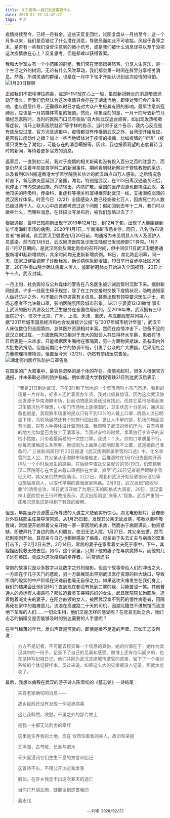 ```yaml
---
title: 关于疫情——我们到底需要什么
date: 2020-02-19 14:47:47
tags: 生活
---
```


疫情持续至今，已经一月有余。这些天反复回忆，试图复盘从一月初至今，这一个月多以来，我们是否错过了什么潜在消息，导致局面如此不可收拾。风起于青萍之末，是否有一些我们没曾注意到的微小讯号，或是我们被什么消息误导以至于没把这次疫情放在心上？反复思考，但是都难以获得答案。

我和大学室友有一个小范围的群组，我们常在里面嬉笑怒骂，分享人生喜乐，是一个生活之外的树洞。无论有什么风吹草动，我们都会第一时间在群里分享相关消息。然而，所谓灵通的群组，也是在一月中下旬才开始认识到这次疫情的可怕。
![1月20日群聊](https://raw.githubusercontent.com/eileenlcb/eileenlcb.github.io/Hexo/source/_posts/0120.jpg)

正如我们不把埃博拉病毒，或是H1N1放在心上一般，虽然新冠肺炎的消息暗流涌动了很久，但我们仍然认为这次疫情只会存在于湖北当地，即使对我们会产生影响，也应层层传导，还需假以时日才能对大众产生极其有限的影响。最早注意新冠肺炎，应该是一月初媒体零星的报道。然而，印象深刻的是，一月十四号去新竹马偕纪念医院时，当时的医院门口已有张贴“自大陆武汉返台旅客，如出现发热咳嗽等症状，请马上联系医院就诊”等字样的告示。当时对于这个告示，我内心反应是有些反应过度，官方消息通报中，疫情都没有传播到武汉之外，台湾便开始反应，是否有过度动作之嫌？加上一些当地媒体对于疫情的指摘，比如疫情的“听话”（疫情只发生在了湖北），可能存在的消息瞒报等，因此，我也报着观望的态度看待当时的新闻，等待着更多官方的消息。

返家后，一直到初二前，我对于疫情的相关新闻也没有投入百分之百的注意力，而是仍然关注着年前故宫学科二的新闻事件。期间看到财新网对于管轶教授的采访，以及看到CNN报道香港大学医学院院长估计的武汉四点四万人感染。之后情况急转直下，新冠肺炎蔓延到了全国，湖北，特别是武汉，在1/23日离汉通道关闭后，也停止了市内交通设施，外防输出，内防扩散。全国的医疗资源也都挹注武汉，各地顶尖的呼吸科，传染科，重症科等相关科室相继奔赴武汉一线，支援濒临崩溃的武汉医疗体系。时至今日（2/21）全国感染人数已经突破七万人，因病死亡的人数已超过两千人。众人心中应该都考虑过这个问题：假如回到去年十二月，我们可以做些什么，而哪些消息，在轻描淡写发布后，被我们忽略过去了？

根据通报，最早已知病例出现于2019年12月1日，到12月下旬，出现了大量围绕到访华南海鲜市场的病例。2020年1月1日，华南海鲜市场关停，同日，八名“散布谣言者”被训诫。此后武汉卫健委在1月20日前，均通报为未见明显人传人及医护人员感染。然而在1月5日，武汉同济医院急诊医生陆俊已发现肺部CT异常。1月7日-1月17日期间，是武汉两会及湖北两会的召开时间，但中间仅11日武汉卫健委通报新增41起新增病例，其余时间均无更新新增病例。18日，湖北两会闭幕，同一天，国家卫健委调整了诊断标准，确诊病例急剧增加，19日举行百步亭社区万家宴，20日钟南山院士确认病毒人传人，旋即新冠肺炎开始进入全国视野。23日上午十点，武汉封城。

一月上旬，社会舆论与公共媒体的警告在八名医生被训诫后暂时沉默下来。据财新网报道，许多一线医生碍于规定，除了在工作交接时交换下疫情状况，隐晦通知家人做好防护之外，均不敢向外界披露有关信息。甚至出现有领导要求医生护士、机场志愿者不允许戴口罩，影响医院氛围及城市形象。
![江宁婆婆12/31微博](https://raw.githubusercontent.com/eileenlcb/eileenlcb.github.io/Hexo/source/_posts/jiangning.jpg)
事实上武汉的医疗资源及公共卫生服务在全国位居前列。至2018年末，武汉拥有三甲医院27个，仅次于北京、广州、上海、天津、重庆，与成都西安并列第六。据“2017年城市国民经济和社会发展统计公报”与“2017年城市统计年鉴”，武汉千人床位数位列全国第四，总体医疗资源相对丰富。然而在疫情冲击下，防备不足的武汉立刻过载，一方面医院床位相对于庞大的就诊人群显得杯水车薪，患者在18日后更是一床难求，只能根据医生嘱咐在家隔离，另一方面物资紧缺，虽有国内外大批物资捐助，但是前期红十字的协调不畅，引发了公众的广大质疑，后采用社会力量梳理捐赠物资。但直至今天（2/21），仍然有前线医院告急。
![湖北鄂州医疗队防护口罩告急](https://raw.githubusercontent.com/eileenlcb/eileenlcb.github.io/Hexo/source/_posts/wuzi.png)

在国家的广大叙事中，最容易忽略的是个体的存在。疫情初起时，很多人根据官方通报，并未采取必须的防护措施。例如香港大学教授管轶21日到达武汉后表示：
>“我是21日到达武汉，下午3时到了当地的一个菜市场叫小东门市场，看到的场景一片祥和，好多人还忙着置办年货，我对此极其惊讶。因为这次武汉肺炎发源于华南海鲜市场，目前动物感染源还没有找到，而其它菜市场看起来卫生情况也不理想，小东门市场地上是潮湿的，卫生状态十分恶劣，通风设备也很差，我观察市场里的民众只有不到10%的人戴上口罩...机场人流已明显下降，而机场居然还有个别旅行团出游。更让人不解的是，机场的地面没有消毒，只有人手握体温计监测体温，我观察了武汉的候机厅内，只有零星的地方比如星巴克放上了消毒液。当我过安检的时候，拿着放行李盒子的安检小姑娘，只带着最简易的一次性口罩。我说：丫头，你的口罩质量不行，你每天接触这么多旅客，她说因为上面担心影响形象不让戴，这是她自己准备的。”
三联新闻周刊1月23日报道《武汉病例家属李雪的口述》中，化名李雪的主人公，其父亲从无海鲜市场接触史，后推测时在1月12日去医院开药排队一个小时后发生的感染。在后续李雪送父亲就诊的18/19日，仍观察到汉口医院等存在大量未戴口罩拥挤在大堂。直至1月26日记者最后跟踪李雪经历时，其父亲仍然未能确诊。2月2日，湖北和武汉开始征收部分酒店等设施隔离病人，以取代早期的自我居家隔离。2月9日，武汉发起“应收尽收”的清零总攻，16日武汉开始了为期三天的网格式大调查，20日，武汉雷神山医院院长王行环教授表示，武汉出现明显“床等人”现象。武汉严重的一床难求现象应是得到了有效的缓解。

但是，早期医疗资源匮乏所导致的人道主义悲剧实所惊心。湖北电影制片厂音像部对外联络部主任兼导演常凯，从1月25日起，发现其父亲无故发烧，咳嗽以至呼吸衰竭，常凯便开始带着父亲开始一家一家医院的求救，然而由于病房满员，物资紧缺，即使拜托了身边的熟人和朋友，依旧无法入院。1月27日，其父亲去世。然而悲剧刚刚开始，其母亲与自己也相继感染了病毒，母亲由于失去丈夫与病毒的双重打击下，于2月2日去世。2月14日，常凯的妻子在家看着丈夫死于家中，下午，其姐姐因抢救无效去世。如今，这个家里，只剩下他的妻子在与病魔搏斗，而他的儿子远在英国，竟成为这次疫病的幸存者。
![常凯遗书](https://raw.githubusercontent.com/eileenlcb/eileenlcb.github.io/Hexo/source/_posts/changkai.png)

常凯的故事只是众多数字以及数字之外的缩影。但这个故事带给人们的冲击之大，一方面在于几乎灭门的悲剧，另一方面展现出早期武汉医疗资源的巨大缺口，导致所谓的殷实的中产阶级在灾难前也毫无自保之力。如果这次灾难发生在我们身上，我们的结果会比他们好吗？直到现在都没有抢到口罩的我，只能苦涩一笑。其他普通人的命运有人揭露吗？那位追着灵车哭喊妈妈的女生，武昌医院院长殉职后，追着跑着喊丈夫的妻子，在阳台敲锣的女人，被困武汉拿不到药的慢性病患者，因隔离死在家中的脑瘫患儿，流浪在高速路二十天的司机，因湖北籍住不进旅馆而流浪地下车库的人们......一切众生相，他们又是怎样的感受呢？在悲哀无助之余，我们忐忑的捐赠又是否能够及时的到达需要的人手里呢？

在空气稀薄的年代，发出声音是可贵的，即使是微不足道的声音。正如王志安所说：
>方方不是记者，不可能去核实每一个信息的真伪，她的价值在于，她作为武汉城中的一份子，记录下了自己的见闻和感受。微博上还有位叫阑夕的，也在坚持写封城日记。他们共同为武汉这座城市遭受的苦难，留下了一个相对系统的个体记叙样本。反过来说，如果这么大的灾难都没人记录，那就太悲哀了。

最后，我想以病殁在武汉的游子诗人陈雪松的《墓志铭》一诗结尾：
>来自老家确切的消息——
>
>故乡目前还没有发现一例冠状病毒
>
>这让我释然，欣慰。千里之外的那片故土
>
>是我一生都无法割舍的牵绊
>
>这里是生养我的土地，现在
>依然住着我的亲人，故旧和亲朋
>
>瓦埠湖，古芍陂，长淮与淝水
>
>骨头里浸润它们生生不息的方言和胎记
>
>这首诗不长，不用公开浏览和发表
>
>假如，在异乡我走不出这次春天的逃亡
>
>当你打开朋友圈，就能读到这首我的
>
>墓志铭


                                        ——刘璨 2020/02/22